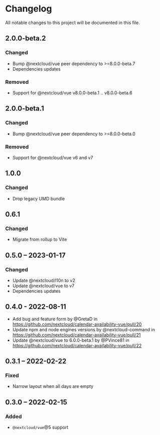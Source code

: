 # Changelog

All notable changes to this project will be documented in this file.

## 2.0.0-beta.2
### Changed
* Bump @nextcloud/vue peer dependency to >=8.0.0-beta.7
* Dependencies updates
### Removed
* Support for @nextcloud/vue v8.0.0-beta.1 .. v8.0.0-beta.6

## 2.0.0-beta.1
### Changed
* Bump @nextcloud/vue peer dependency to >=8.0.0-beta.0
### Removed
* Support for @nextcloud/vue v6 and v7

## 1.0.0
### Changed
* Drop legacy UMD bundle

## 0.6.1
### Changed
* Migrate from rollup to Vite

## 0.5.0 – 2023-01-17
### Changed
* Update @nextcloud/l10n to v2
* Update @nextcloud/vue to v7
* Dependencies updates

## 0.4.0 - 2022-08-11

* Add bug and feature form by @GretaD in https://github.com/nextcloud/calendar-availability-vue/pull/20
* Update npm and node engines versions by @nextcloud-command in https://github.com/nextcloud/calendar-availability-vue/pull/21
* Update @nextcloud/vue to 6.0.0-beta.1 by @PVince81 in https://github.com/nextcloud/calendar-availability-vue/pull/22


## 0.3.1 – 2022-02-22
### Fixed
- Narrow layout when all days are empty

## 0.3.0 – 2022-02-15
### Added
- `@nextcloud/vue`@5 support
